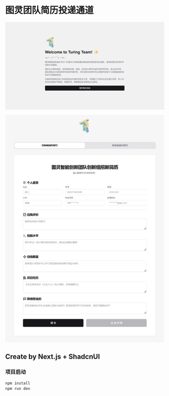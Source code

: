 # 图灵团队简历投递通道

![pc端首页预览图](./docs/snapshot1.png)

![pc端简历预览图](./docs/snapshot2.png)

## Create by Next.js + ShadcnUI

### 项目启动

```bash
npm install
npm run dev
```
